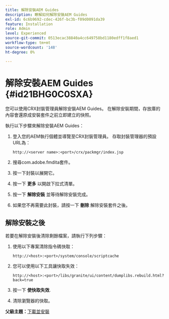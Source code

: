```yaml
---
title: 解除安裝AEM Guides
description: 瞭解如何解除安裝AEM Guides
exl-id: 6c6b9692-cdec-426f-bc3b-f09d0091da39
feature: Installation
role: Admin
level: Experienced
source-git-commit: 0513ecac38840a4cc649758bd1180edff1f8aed1
workflow-type: tm+mt
source-wordcount: '148'
ht-degree: 0%

---
```


# 解除安裝AEM Guides {#id21BHG0C0SXA}

您可以使用CRX封裝管理員解除安裝AEM Guides。 在解除安裝期間，存放庫的內容會還原成安裝套件之前立即建立的快照。

執行以下步驟來解除安裝AEM Guides：

1. 登入您的AEM執行個體並導覽至CRX封裝管理員。 存取封裝管理器的預設URL為：

   ```http
   http://<server name>:<port>/crx/packmgr/index.jsp
   ```

1. 搜尋com.adobe.fmdita套件。
1. 按一下封裝以展開它。
1. 按一下 **更多** 以開啟下拉式清單。
1. 按一下 **解除安裝** 並等待解除安裝完成。
1. 如果您不再需要此封裝，請按一下 **刪除** 解除安裝套件之後。

## 解除安裝之後

若要在解除安裝後清除剩餘檔案，請執行下列步驟：

1. 使用以下專案清除指令碼快取：

   ```http
   http://<host>:<port>/system/console/scriptcache
   ```

1. 您可以使用以下工具讓快取失效：

   ```http
   http://<host>:<port>/libs/granite/ui/content/dumplibs.rebuild.html?back=true
   ```

1. 按一下 **使快取失效**.
1. 清除瀏覽器的快取。

**父級主題：**[&#x200B;下載並安裝](download-install.md)
